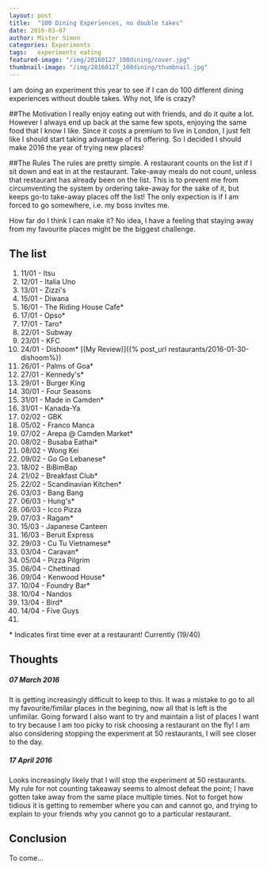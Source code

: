 ```yaml
---
layout: post
title:  "100 Dining Experiences, no double takes"
date: 2016-03-07
author: Mister Simon
categories: Experiments
tags:	experiments eating
featured-image: "/img/20160127_100dining/cover.jpg"
thumbnail-image: "/img/20160127_100dining/thumbnail.jpg"
---
```


I am doing an experiment this year to see if I can do 100 different dining experiences without double takes. Why not, life is crazy? 

##The Motivation
I really enjoy eating out with friends, and do it quite a lot. However I always end up back at the same few spots, enjoying the same food that I know I like. Since it costs a premium to live in London, I just felt like I should start taking advantage of its offering. So I decided I should make 2016 the year of trying new places!

##The Rules
The rules are pretty simple. A restaurant counts on the list if I sit down and eat in at the restaurant. Take-away meals do not count, unless that restaurant has already been on the list. This is to prevent me from circumventing the system by ordering take-away for the sake of it, but keeps go-to take-away places off the list! The only expection is if I am forced to go somewhere, i.e. my boss invites me.

How far do I think I can make it? No idea, I have a feeling that staying away from my favourite places might be the biggest challenge.

## The list 

1.  11/01 - Itsu
2.  12/01 - Italia Uno
3.  13/01 - Zizzi's
4.  15/01 - Diwana
5.  16/01 - The Riding House Cafe*
6.  17/01 - Opso*
7.  17/01 - Taro*
8.  22/01 - Subway
9. 23/01 - KFC
10. 24/01 - Dishoom* [(My Review)]({% post_url restaurants/2016-01-30-dishoom%})
11. 26/01 - Palms of Goa*
12. 27/01 - Kennedy's*
13. 29/01 - Burger King
14. 30/01 - Four Seasons
15. 31/01 - Made in Camden*
16. 31/01 - Kanada-Ya
17. 02/02 - GBK
18. 05/02 - Franco Manca
19. 07/02 - Arepa @ Camden Market*
20. 08/02 - Busaba Eathai*
21. 08/02 - Wong Kei
22. 09/02 - Go Go Lebanese*
23. 18/02 - BiBimBap
24. 21/02 - Breakfast Club*
25. 22/02 - Scandinavian Kitchen*
26. 03/03 - Bang Bang
27. 06/03 - Hung's*
28. 06/03 - Icco Pizza
29. 07/03 - Ragam*
30. 15/03 - Japanese Canteen
31. 16/03 - Beruit Express
32. 29/03 - Cu Tu Vietnamese*
33. 03/04 - Caravan*
34. 05/04 - Pizza Pilgrim
35. 06/04 - Chettinad
36. 09/04 - Kenwood House*
37. 10/04 - Foundry Bar*
38. 10/04 - Nandos
39. 13/04 - Bird*
40. 14/04 - Five Guys
41. 


\* Indicates first time ever at a restaurant! Currently (19/40)

## Thoughts

##### 07 March 2016

It is getting increasingly difficult to keep to this. It was a mistake to go to all my favourite/fimilar places in the begining, now all that is left is the unfimilar. Going forward I also want to try and maintain a list of places I want to try because I am too picky to risk choosing a restaurant on the fly! I am also considering stopping the experiment at 50 restaurants, I will see closer to the day.

##### 17 April 2016
Looks increasingly likely that I will stop the experiment at 50 restaurants. My rule for not counting takeaway seems to almost defeat the point; I have gotten take away from the same place multiple times. Not to forget how tidious it is getting to remember where you can and cannot go, and trying to explain to your friends why you cannot go to a particular restaurant.


## Conclusion
To come...

